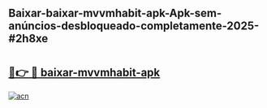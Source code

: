 ## Baixar-baixar-mvvmhabit-apk-Apk-sem-anúncios-desbloqueado-completamente-2025-#2h8xe

# <h2><a href="https://ainizakaria.my?title=baixar-mvvmhabit-apk&ref=22M">🔗👉 🔴 baixar-mvvmhabit-apk</a></h2>

[![acn](https://github.com/user-attachments/assets/0f9c940e-d8b0-45ae-aac7-cd30a18b3e1c)](https://ainizakaria.my?title=baixar-mvvmhabit-apk&ref=22M)

